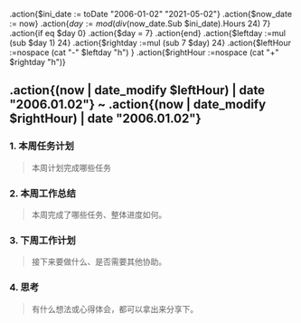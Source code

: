 .action{$ini_date := toDate "2006-01-02" "2021-05-02"}
.action{$now_date := now}
.action{$day := mod (div ($now_date.Sub $ini_date).Hours 24) 7}
.action{if eq $day 0}
.action{$day = 7}
.action{end}
.action{$leftday :=mul (sub $day 1)  24}
.action{$rightday :=mul (sub 7 $day) 24}
.action{$leftHour :=nospace (cat "-" $leftday "h") }
.action{$rightHour :=nospace (cat "+" $rightday "h")}
## .action{(now | date_modify $leftHour) | date "2006.01.02"} ~ .action{(now | date_modify $rightHour) | date "2006.01.02"}

### 1. 本周任务计划
> 本周计划完成哪些任务

### 2. 本周工作总结
> 本周完成了哪些任务、整体进度如何。


### 3. 下周工作计划
> 接下来要做什么、是否需要其他协助。

### 4. 思考

> 有什么想法或心得体会，都可以拿出来分享下。